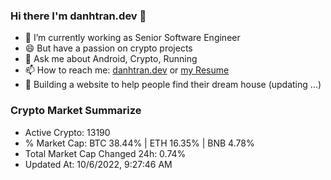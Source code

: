 ### Hi there I'm danhtran.dev 👋

- 🔭 I’m currently working as Senior Software Engineer
- 😄 But have a passion on crypto projects
- 💬 Ask me about Android, Crypto, Running 
- 📫 How to reach me: <a href="https://danhtran.dev" target="_blank">danhtran.dev</a> or <a href="Developer-Resume.pdf" target="_blank">my Resume</a>
- 🌱 Building a website to help people find their dream house (updating ...)

### Crypto Market Summarize
- Active Crypto: 13190
- % Market Cap: BTC 38.44% | ETH 16.35% | BNB 4.78%
- Total Market Cap Changed 24h: 0.74%
- Updated At: 10/6/2022, 9:27:46 AM
